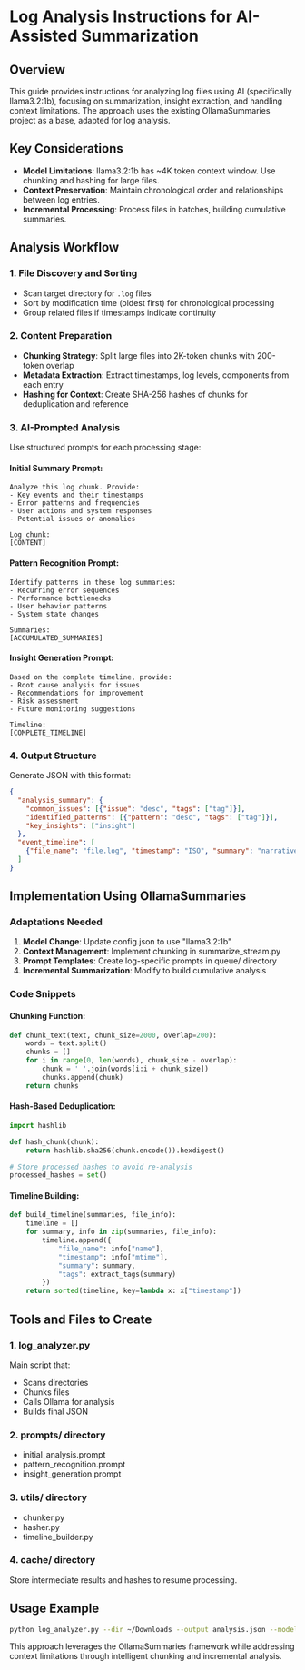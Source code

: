 # Log Analysis Instructions for AI-Assisted Summarization

## Overview
This guide provides instructions for analyzing log files using AI (specifically llama3.2:1b), focusing on summarization, insight extraction, and handling context limitations. The approach uses the existing OllamaSummaries project as a base, adapted for log analysis.

## Key Considerations
- **Model Limitations**: llama3.2:1b has ~4K token context window. Use chunking and hashing for large files.
- **Context Preservation**: Maintain chronological order and relationships between log entries.
- **Incremental Processing**: Process files in batches, building cumulative summaries.

## Analysis Workflow

### 1. File Discovery and Sorting
- Scan target directory for `.log` files
- Sort by modification time (oldest first) for chronological processing
- Group related files if timestamps indicate continuity

### 2. Content Preparation
- **Chunking Strategy**: Split large files into 2K-token chunks with 200-token overlap
- **Metadata Extraction**: Extract timestamps, log levels, components from each entry
- **Hashing for Context**: Create SHA-256 hashes of chunks for deduplication and reference

### 3. AI-Prompted Analysis
Use structured prompts for each processing stage:

#### Initial Summary Prompt:
```
Analyze this log chunk. Provide:
- Key events and their timestamps
- Error patterns and frequencies
- User actions and system responses
- Potential issues or anomalies

Log chunk:
[CONTENT]
```

#### Pattern Recognition Prompt:
```
Identify patterns in these log summaries:
- Recurring error sequences
- Performance bottlenecks
- User behavior patterns
- System state changes

Summaries:
[ACCUMULATED_SUMMARIES]
```

#### Insight Generation Prompt:
```
Based on the complete timeline, provide:
- Root cause analysis for issues
- Recommendations for improvement
- Risk assessment
- Future monitoring suggestions

Timeline:
[COMPLETE_TIMELINE]
```

### 4. Output Structure
Generate JSON with this format:
```json
{
  "analysis_summary": {
    "common_issues": [{"issue": "desc", "tags": ["tag"]}],
    "identified_patterns": [{"pattern": "desc", "tags": ["tag"]}],
    "key_insights": ["insight"]
  },
  "event_timeline": [
    {"file_name": "file.log", "timestamp": "ISO", "summary": "narrative", "tags": ["tag"]}
  ]
}
```

## Implementation Using OllamaSummaries

### Adaptations Needed
1. **Model Change**: Update config.json to use "llama3.2:1b"
2. **Context Management**: Implement chunking in summarize_stream.py
3. **Prompt Templates**: Create log-specific prompts in queue/ directory
4. **Incremental Summarization**: Modify to build cumulative analysis

### Code Snippets

#### Chunking Function:
```python
def chunk_text(text, chunk_size=2000, overlap=200):
    words = text.split()
    chunks = []
    for i in range(0, len(words), chunk_size - overlap):
        chunk = ' '.join(words[i:i + chunk_size])
        chunks.append(chunk)
    return chunks
```

#### Hash-Based Deduplication:
```python
import hashlib

def hash_chunk(chunk):
    return hashlib.sha256(chunk.encode()).hexdigest()

# Store processed hashes to avoid re-analysis
processed_hashes = set()
```

#### Timeline Building:
```python
def build_timeline(summaries, file_info):
    timeline = []
    for summary, info in zip(summaries, file_info):
        timeline.append({
            "file_name": info["name"],
            "timestamp": info["mtime"],
            "summary": summary,
            "tags": extract_tags(summary)
        })
    return sorted(timeline, key=lambda x: x["timestamp"])
```

## Tools and Files to Create

### 1. log_analyzer.py
Main script that:
- Scans directories
- Chunks files
- Calls Ollama for analysis
- Builds final JSON

### 2. prompts/ directory
- initial_analysis.prompt
- pattern_recognition.prompt
- insight_generation.prompt

### 3. utils/ directory
- chunker.py
- hasher.py
- timeline_builder.py

### 4. cache/ directory
Store intermediate results and hashes to resume processing.

## Usage Example
```bash
python log_analyzer.py --dir ~/Downloads --output analysis.json --model llama3.2:1b
```

This approach leverages the OllamaSummaries framework while addressing context limitations through intelligent chunking and incremental analysis.